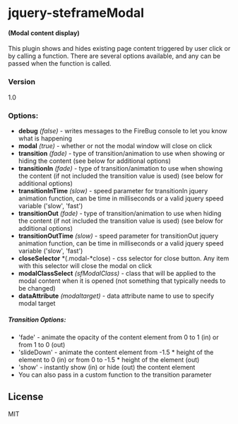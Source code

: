 jquery-steframeModal
================
#### (Modal content display)


This plugin shows and hides existing page content triggered by user click or by calling a function.
There are several options available, and any can be passed when the function is called.

### Version
1.0

### Options:

* **debug** *(false)* - writes messages to the FireBug console to let you know what is happening<br>
* **modal** *(true)* - whether or not the modal window will close on click<br>
* **transition** *(fade)* - type of transition/animation to use when showing or hiding the content (see below for additional options)<br>
* **transitionIn** *(fade)* - type of transition/animation to use when showing the content (if not included the transition value is used) (see below for additional options)<br>
* **transitionInTime** *(slow)* - speed parameter for transitionIn jquery animation function, can be time in milliseconds or a valid jquery speed variable ('slow', 'fast')<br>
* **transitionOut** *(fade)* - type of transition/animation to use when hiding the content (if not included the transition value is used) (see below for additional options)<br>
* **transitionOutTime** *(slow)* - speed parameter for transitionOut jquery animation function, can be time in milliseconds or a valid jquery speed variable ('slow', 'fast')<br>
* **closeSelector** *(.modal-*close) - css selector for close button.  Any item with this selector will close the modal on click<br>
* **modalClassSelect** *(sfModalClass)* - class that will be applied to the modal content when it is opened (not something that typically needs to be changed)<br>
* **dataAttribute** *(modaltarget)* - data attribute name to use to specify modal target<br>


##### Transition Options:
* 'fade' - animate the opacity of the content element from 0 to 1 (in) or from 1 to 0 (out)
* 'slideDown' - animate the content element from -1.5 * height of the element to 0 (in) or from 0 to -1.5 * height of the element (out)
* 'show' - instantly show (in) or hide (out) the content element
* You can also pass in a custom function to the transition parameter 

License
----

MIT
